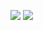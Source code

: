 ![](https://github.com/ratewalamit/Machine-Learning-Specialization-Coursera/blob/36877f8ee5f8437019dfb8f03e134dbbe3464514/C2%20-%20Advanced%20Learning%20Algorithms/week2/Practice-Quiz-Neural-Network-Training/ss1.png)
![](https://github.com/ratewalamit/Machine-Learning-Specialization-Coursera/blob/36877f8ee5f8437019dfb8f03e134dbbe3464514/C2%20-%20Advanced%20Learning%20Algorithms/week2/Practice-Quiz-Neural-Network-Training/ss2.png)